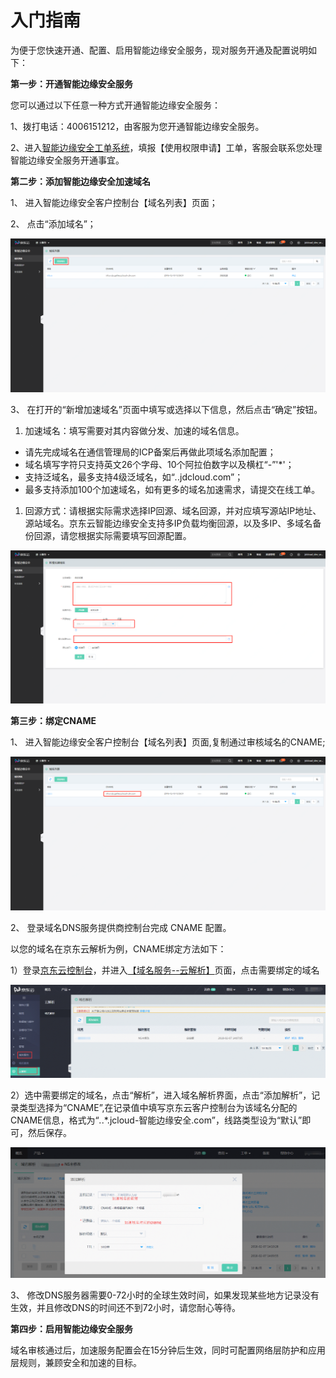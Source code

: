 # 入门指南

为便于您快速开通、配置、启用智能边缘安全服务，现对服务开通及配置说明如下：

**第一步：开通智能边缘安全服务**

您可以通过以下任意一种方式开通智能边缘安全服务：

1、拨打电话：4006151212，由客服为您开通智能边缘安全服务。

2、进入[智能边缘安全工单系统](https://ticket.jdcloud.com/myorder/form?cateId=3&questionId=20)，填报【使用权限申请】工单，客服会联系您处理智能边缘安全服务开通事宜。

**第二步：添加智能边缘安全加速域名**

1、 进入智能边缘安全客户控制台【域名列表】页面；

2、 点击“添加域名”；

![添加域名](/image/Intelligent-Edge-Security/添加域名.png)

3、 在打开的“新增加速域名”页面中填写或选择以下信息，然后点击“确定”按钮。

1. 加速域名：填写需要对其内容做分发、加速的域名信息。

- 请先完成域名在通信管理局的ICP备案后再做此项域名添加配置；
- 域名填写字符只支持英文26个字母、10个阿拉伯数字以及横杠“-”'*'；
- 支持泛域名，最多支持4级泛域名，如“*.*.jdcloud.com”；
- 最多支持添加100个加速域名，如有更多的域名加速需求，请提交在线工单。

1. 回源方式：请根据实际需求选择IP回源、域名回源，并对应填写源站IP地址、源站域名。京东云智能边缘安全支持多IP负载均衡回源，以及多IP、多域名备份回源，请您根据实际需要填写回源配置。

![域名基本信息配置](/image/Intelligent-Edge-Security/域名基本信息配置.png)

**第三步：绑定CNAME**

1、 进入智能边缘安全客户控制台【域名列表】页面,复制通过审核域名的CNAME;

![查看CNAME记录](/image/Intelligent-Edge-Security/查看CNAME记录.png)

2、 登录域名DNS服务提供商控制台完成 CNAME 配置。

以您的域名在京东云解析为例，CNAME绑定方法如下：

1）登录[京东云控制台](https://www.jdcloud.com/index)，并进入[【域名服务--云解析】](https://dns-console.jdcloud.com/list)页面，点击需要绑定的域名

![CNAME绑定](/image/Intelligent-Edge-Security/CNAME绑定.png)

2）选中需要绑定的域名，点击“解析”，进入域名解析界面，点击“添加解析”，记录类型选择为“CNAME”,在记录值中填写京东云客户控制台为该域名分配的CNAME信息，格式为“*.*.*.jcloud-智能边缘安全.com”，线路类型设为“默认”即可，然后保存。

![域名解析](/image/Intelligent-Edge-Security/域名解析.png)

3、 修改DNS服务器需要0-72小时的全球生效时间，如果发现某些地方记录没有生效，并且修改DNS的时间还不到72小时，请您耐心等待。

**第四步：启用智能边缘安全服务**

域名审核通过后，加速服务配置会在15分钟后生效，同时可配置网络层防护和应用层规则，兼顾安全和加速的目标。
